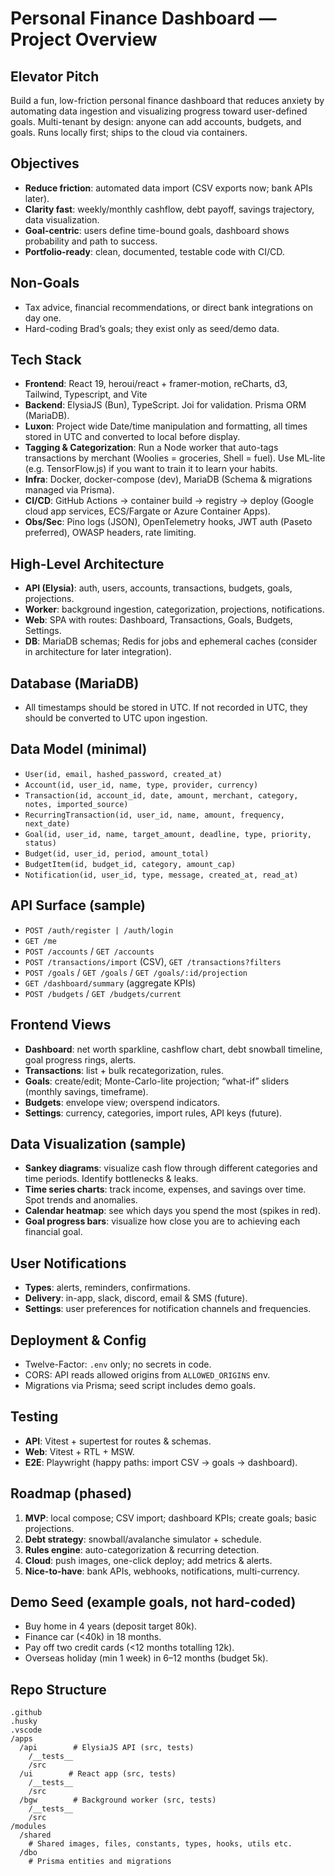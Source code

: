 # Personal Finance Dashboard — Project Overview

## Elevator Pitch

Build a fun, low-friction personal finance dashboard that reduces anxiety by automating data ingestion and visualizing progress toward user-defined goals. Multi-tenant by design: anyone can add accounts, budgets, and goals. Runs locally first; ships to the cloud via containers.

## Objectives

- **Reduce friction**: automated data import (CSV exports now; bank APIs later).
- **Clarity fast**: weekly/monthly cashflow, debt payoff, savings trajectory, data visualization.
- **Goal-centric**: users define time-bound goals, dashboard shows probability and path to success.
- **Portfolio-ready**: clean, documented, testable code with CI/CD.

## Non-Goals

- Tax advice, financial recommendations, or direct bank integrations on day one.
- Hard-coding Brad’s goals; they exist only as seed/demo data.

## Tech Stack

- **Frontend**: React 19, heroui/react + framer-motion, reCharts, d3, Tailwind, Typescript, and Vite
- **Backend**: ElysiaJS (Bun), TypeScript. Joi for validation. Prisma ORM (MariaDB).
- **Luxon**: Project wide Date/time manipulation and formatting, all times stored in UTC and converted to local before display.
- **Tagging & Categorization**: Run a Node worker that auto-tags transactions by merchant (Woolies = groceries, Shell = fuel). Use ML-lite (e.g. TensorFlow.js) if you want to train it to learn your habits.
- **Infra**: Docker, docker-compose (dev), MariaDB (Schema & migrations managed via Prisma).
- **CI/CD**: GitHub Actions → container build → registry → deploy (Google cloud app services, ECS/Fargate or Azure Container Apps).
- **Obs/Sec**: Pino logs (JSON), OpenTelemetry hooks, JWT auth (Paseto preferred), OWASP headers, rate limiting.

## High-Level Architecture

- **API (Elysia)**: auth, users, accounts, transactions, budgets, goals, projections.
- **Worker**: background ingestion, categorization, projections, notifications.
- **Web**: SPA with routes: Dashboard, Transactions, Goals, Budgets, Settings.
- **DB**: MariaDB schemas; Redis for jobs and ephemeral caches (consider in architecture for later integration).

## Database (MariaDB)

- All timestamps should be stored in UTC. If not recorded in UTC, they should be converted to UTC upon ingestion.

## Data Model (minimal)

- `User(id, email, hashed_password, created_at)`
- `Account(id, user_id, name, type, provider, currency)`
- `Transaction(id, account_id, date, amount, merchant, category, notes, imported_source)`
- `RecurringTransaction(id, user_id, name, amount, frequency, next_date)`
- `Goal(id, user_id, name, target_amount, deadline, type, priority, status)`
- `Budget(id, user_id, period, amount_total)`
- `BudgetItem(id, budget_id, category, amount_cap)`
- `Notification(id, user_id, type, message, created_at, read_at)`

## API Surface (sample)

- `POST /auth/register | /auth/login`
- `GET /me`
- `POST /accounts` / `GET /accounts`
- `POST /transactions/import` (CSV), `GET /transactions?filters`
- `POST /goals` / `GET /goals` / `GET /goals/:id/projection`
- `GET /dashboard/summary` (aggregate KPIs)
- `POST /budgets` / `GET /budgets/current`

## Frontend Views

- **Dashboard**: net worth sparkline, cashflow chart, debt snowball timeline, goal progress rings, alerts.
- **Transactions**: list + bulk recategorization, rules.
- **Goals**: create/edit; Monte-Carlo-lite projection; “what-if” sliders (monthly savings, timeframe).
- **Budgets**: envelope view; overspend indicators.
- **Settings**: currency, categories, import rules, API keys (future).

## Data Visualization (sample)

- **Sankey diagrams**: visualize cash flow through different categories and time periods. Identify bottlenecks & leaks.
- **Time series charts**: track income, expenses, and savings over time. Spot trends and anomalies.
- **Calendar heatmap**: see which days you spend the most (spikes in red).
- **Goal progress bars**: visualize how close you are to achieving each financial goal.

## User Notifications

- **Types**: alerts, reminders, confirmations.
- **Delivery**: in-app, slack, discord, email & SMS (future).
- **Settings**: user preferences for notification channels and frequencies.

## Deployment & Config

- Twelve-Factor: `.env` only; no secrets in code.
- CORS: API reads allowed origins from `ALLOWED_ORIGINS` env.
- Migrations via Prisma; seed script includes demo goals.

## Testing

- **API**: Vitest + supertest for routes & schemas.
- **Web**: Vitest + RTL + MSW.
- **E2E**: Playwright (happy paths: import CSV → goals → dashboard).

## Roadmap (phased)

1. **MVP**: local compose; CSV import; dashboard KPIs; create goals; basic projections.
2. **Debt strategy**: snowball/avalanche simulator + schedule.
3. **Rules engine**: auto-categorization & recurring detection.
4. **Cloud**: push images, one-click deploy; add metrics & alerts.
5. **Nice-to-have**: bank APIs, webhooks, notifications, multi-currency.

## Demo Seed (example goals, not hard-coded)

- Buy home in 4 years (deposit target 80k).
- Finance car (<40k) in 18 months.
- Pay off two credit cards (<12 months totalling 12k).
- Overseas holiday (min 1 week) in 6–12 months (budget 5k).

## Repo Structure

```
.github
.husky
.vscode
/apps
  /api        # ElysiaJS API (src, tests)
    /__tests__
    /src
  /ui        # React app (src, tests)
    /__tests__
    /src
  /bgw        # Background worker (src, tests)
    /__tests__
    /src
/modules
  /shared
    # Shared images, files, constants, types, hooks, utils etc.
  /dbo
    # Prisma entities and migrations
```
